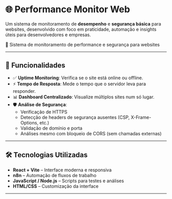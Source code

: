 # 🌐 Performance Monitor Web

Um sistema de monitoramento de **desempenho** e **segurança básica** para websites, desenvolvido com foco em praticidade, automação e insights úteis para desenvolvedores e empresas.

🔗 Sistema de monitoramento de performance e segurança para websites

---

## 🚀 Funcionalidades

- ✅ **Uptime Monitoring**: Verifica se o site está online ou offline.
- ⚡ **Tempo de Resposta**: Mede o tempo que o servidor leva para responder.
- 📊 **Dashboard Centralizado**: Visualize múltiplos sites num só lugar.
- 🛡️ **Análise de Segurança**:
  - Verificação de HTTPS
  - Detecção de headers de segurança ausentes (CSP, X-Frame-Options, etc.)
  - Validação de domínio e porta
  - Análises mesmo com bloqueio de CORS (sem chamadas externas)

---

## 🛠️ Tecnologias Utilizadas

- **React + Vite** – Interface moderna e responsiva
- **n8n** – Automação de fluxos de trabalho
- **JavaScript / Node.js** – Scripts para testes e análises
- **HTML/CSS** – Customização da interface

---

